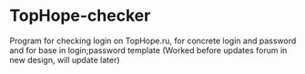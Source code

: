 # TopHope-checker
Program for checking login on TopHope.ru, for concrete login and password and for base in login;password template
(Worked before updates forum in new design, will update later)
